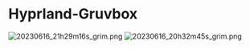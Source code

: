 # Hyprland-Gruvbox

![20230616_21h29m16s_grim.png](https://github.com/ZEHINEW/Hyprland-Gruvbox/raw/main/screenshot/20230616_21h29m16s_grim.png)
![20230616_20h32m45s_grim.png](https://github.com/ZEHINEW/Hyprland-Gruvbox/raw/main/screenshot/20230616_20h32m45s_grim.png)
